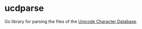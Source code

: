 # ucdparse
Go library for parsing the files of the [Unicode Character Database](http://www.unicode.org/Public/9.0.0/ucd/).
